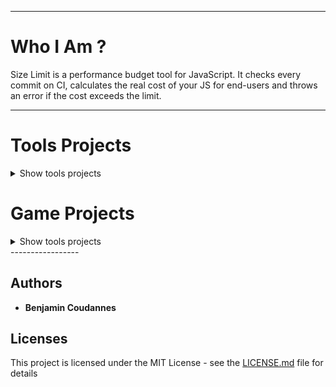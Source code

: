 -----------------

# Who I Am ?

Size Limit is a performance budget tool for JavaScript. It checks every commit
on CI, calculates the real cost of your JS for end-users and throws an error
if the cost exceeds the limit.

-----------------

# Tools Projects

<details><summary>Show tools projects</summary>
  <p>
    
    ## EasySave

    These instructions will get you a copy of the project up and running on your local machine for development and testing purposes. See deployment for notes on how to deploy the project on a live system.

    -----------------

    ## TxtXored
    
    [![star this repo](https://githubbadges.com/star.svg?user=RoseauFragile&repo=CryptoJava&style=default)](https://github.com/RoseauFragile/CryptoJava)
    [![fork this repo](https://githubbadges.com/fork.svg?user=RoseauFragile&repo=CryptoJava&style=default)](https://github.com/RoseauFragile/CryptoJava/fork)

    These instructions will get you a copy of the project up and running on your local machine for development and testing purposes. See deployment for notes on how to deploy the project on a live system.

    <p align="center">
      <img src="https://github.com/RoseauFragile/PortFolio/blob/master/JavaXored_Xor.png" />
    </p>
    <sub>Capture of Xored-key decrypt menu</sub>

    -----------------
  </p>
</details>

# Game Projects

<details><summary>Show tools projects</summary>
  <p>
    
    ## Panik Rocket

    <details><summary>Show Panik Rocket</summary>
      <p>
          <p align="center">
            <img src="https://github.com/RoseauFragile/PortFolio/blob/master/PanikRocket_InGame.png" width="600" height="400" />
          </p>
        <sub>In-Game capture of PanikRocket</sub>

        1. Size Limit contains a CLI tool, 3 plugins (`file`, `webpack`, `time`)
           and 3 plugin presets for popular use cases (`app`, `big-lib`, `small-lib`).
           A CLI tool finds plugins in `package.json` and loads the config.
      </p>
    </details>

    -----------------

    ## Beware Of The Truth

    These instructions will get you a copy of the project up and running on your local machine for development and testing purposes. See deployment for notes on how to deploy the project on a live system.

    -----------------
    
    ## Lorann

    <p align="center">
      <img src="https://github.com/RoseauFragile/PortFolio/blob/master/Lorann.png" />
    </p>
    <sub>In-Game capture of Lorann</sub>


    These instructions will get you a copy of the project up and running on your local machine for development and testing purposes. See deployment for notes on how to deploy the project on a live system.

  </p>
</details>
-----------------

## Authors

* **Benjamin Coudannes** 


## Licenses

This project is licensed under the MIT License - see the [LICENSE.md](LICENSE.md) file for details
